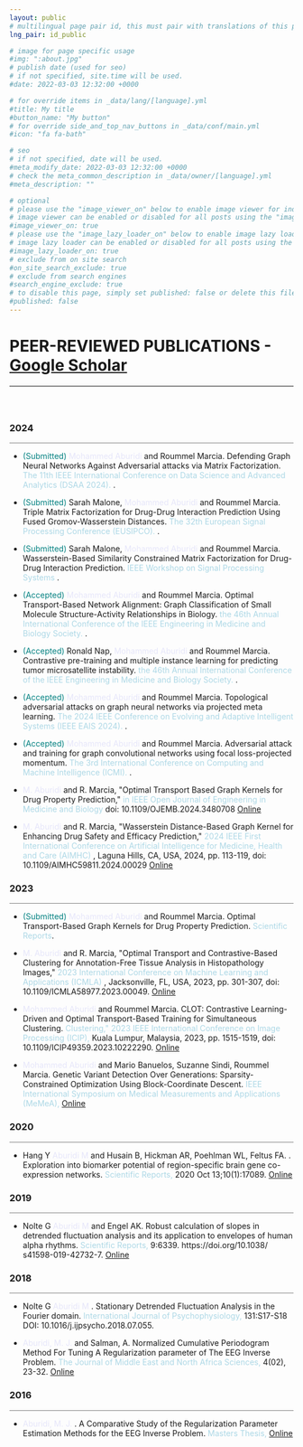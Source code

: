 ```yaml
---
layout: public
# multilingual page pair id, this must pair with translations of this page. (This name must be unique)
lng_pair: id_public

# image for page specific usage
#img: ":about.jpg"
# publish date (used for seo)
# if not specified, site.time will be used.
#date: 2022-03-03 12:32:00 +0000

# for override items in _data/lang/[language].yml
#title: My title
#button_name: "My button"
# for override side_and_top_nav_buttons in _data/conf/main.yml
#icon: "fa fa-bath"

# seo
# if not specified, date will be used.
#meta_modify_date: 2022-03-03 12:32:00 +0000
# check the meta_common_description in _data/owner/[language].yml
#meta_description: ""

# optional
# please use the "image_viewer_on" below to enable image viewer for individual pages or posts (_posts/ or [language]/_posts folders).
# image viewer can be enabled or disabled for all posts using the "image_viewer_posts: true" setting in _data/conf/main.yml.
#image_viewer_on: true
# please use the "image_lazy_loader_on" below to enable image lazy loader for individual pages or posts (_posts/ or [language]/_posts folders).
# image lazy loader can be enabled or disabled for all posts using the "image_lazy_loader_posts: true" setting in _data/conf/main.yml.
#image_lazy_loader_on: true
# exclude from on site search
#on_site_search_exclude: true
# exclude from search engines
#search_engine_exclude: true
# to disable this page, simply set published: false or delete this file
#published: false
---
```


# PEER-REVIEWED PUBLICATIONS - [Google Scholar](https://scholar.google.com/citations?user=lGKFtoIAAAAJ&hl=en) 
<div style="border-top: 2px solid gray;"></div>


<div style="height: 40px;"></div>




<h3>2024</h3>
<div style="border-top: 0.5px solid gray;"></div>

+ <p>  <span style="color: #008080;"> (Submitted)</span> <span style="color: #E6E6FA;"> Mohammed Aburidi </span> and Roummel Marcia. Defending Graph Neural Networks Against Adversarial attacks via Matrix Factorization. <span style="color: #ADD8E6;"> The 11th IEEE International Conference on Data Science and Advanced Analytics (DSAA 2024). </span>. </p>


+ <p>  <span style="color: #008080;"> (Submitted)</span> Sarah Malone, <span style="color: #E6E6FA;"> Mohammed Aburidi </span> and Roummel Marcia. Triple Matrix Factorization for Drug-Drug Interaction Prediction Using Fused Gromov-Wasserstein Distances. <span style="color: #ADD8E6;"> The 32th European Signal Processing Conference (EUSIPCO). </span>. </p>

+ <p>  <span style="color: #008080;"> (Submitted)</span> Sarah Malone, <span style="color: #E6E6FA;"> Mohammed Aburidi </span> and Roummel Marcia. Wasserstein-Based Similarity Constrained Matrix Factorization for Drug-Drug Interaction Prediction. <span style="color: #ADD8E6;"> IEEE Workshop on Signal Processing Systems </span>. </p>



+ <p>  <span style="color: #008080;"> (Accepted)</span> <span style="color: #E6E6FA;"> Mohammed Aburidi </span> and Roummel Marcia. Optimal Transport-Based Network Alignment: Graph Classification of Small Molecule Structure-Activity Relationships in Biology. <span style="color: #ADD8E6;"> the 46th Annual International Conference of the IEEE Engineering in Medicine and Biology Society. </span>. </p>

+ <p>  <span style="color: #008080;"> (Accepted)</span> Ronald Nap, <span style="color: #E6E6FA;"> Mohammed Aburidi </span> and Roummel Marcia. Contrastive pre-training and multiple instance learning for predicting tumor microsatellite instability. <span style="color: #ADD8E6;"> the 46th Annual International Conference of the IEEE Engineering in Medicine and Biology Society. </span>. </p>

+ <p>  <span style="color: #008080;"> (Accepted)</span> <span style="color: #E6E6FA;"> Mohammed Aburidi </span> and Roummel Marcia. Topological adversarial attacks on graph neural networks via projected meta learning. <span style="color: #ADD8E6;"> The 2024 IEEE Conference on Evolving and Adaptive Intelligent Systems (IEEE EAIS 2024). </span>. </p>

+ <p>  <span style="color: #008080;"> (Accepted)</span> <span style="color: #E6E6FA;"> Mohammed Aburidi </span> and Roummel Marcia. Adversarial attack and training for graph convolutional networks using focal loss-projected momentum. <span style="color: #ADD8E6;"> The 3rd International Conference on Computing and Machine Intelligence (ICMI). </span>. </p>

+ <p> </span> <span style="color: #E6E6FA;"> M. Aburidi </span> and R. Marcia, "Optimal Transport Based Graph Kernels for Drug Property Prediction," <span style="color: #ADD8E6;"> in IEEE Open Journal of Engineering in Medicine and Biology </span> doi: 10.1109/OJEMB.2024.3480708 <a href="https://ieeexplore.ieee.org/document/10716457/keywords#keywords"> Online </a> 

+ <p> </span> <span style="color: #E6E6FA;"> M. Aburidi </span> and R. Marcia, "Wasserstein Distance-Based Graph Kernel for Enhancing Drug Safety and Efficacy Prediction," <span style="color: #ADD8E6;"> 2024 IEEE First International Conference on Artificial Intelligence for Medicine, Health and Care (AIMHC) </span>, Laguna Hills, CA, USA, 2024, pp. 113-119, doi: 10.1109/AIMHC59811.2024.00029  <a href="https://ieeexplore.ieee.org/abstract/document/10504311"> Online </a> 


<h3>2023</h3>
<div style="border-top: 0.5px solid gray;"></div>

+ <p>  <span style="color: #008080;"> (Submitted)</span> <span style="color: #E6E6FA;"> Mohammed Aburidi </span> and Roummel Marcia. Optimal Transport-Based Graph Kernels for Drug Property Prediction. <span style="color: #ADD8E6;"> Scientific Reports</span>. </p>


+ <p> <span style="color: #E6E6FA;"> M. Aburidi </span> and R. Marcia, "Optimal Transport and Contrastive-Based Clustering for Annotation-Free Tissue Analysis in Histopathology Images," <span style="color: #ADD8E6;"> 2023 International Conference on Machine Learning and Applications (ICMLA)  </span>, Jacksonville, FL, USA, 2023, pp. 301-307, doi: 10.1109/ICMLA58977.2023.00049.  <a href="https://ieeexplore.ieee.org/abstract/document/10459798"> Online </a> 


+ <p>  <span style="color: #E6E6FA;"> Mohammed Aburidi </span> and Roummel Marcia. CLOT: Contrastive Learning-Driven and Optimal Transport-Based Training for Simultaneous Clustering. <span style="color: #ADD8E6;"> Clustering," 2023 IEEE International Conference on Image Processing (ICIP), </span> Kuala Lumpur, Malaysia, 2023, pp. 1515-1519, doi: 10.1109/ICIP49359.2023.10222290.  <a href="https://ieeexplore.ieee.org/abstract/document/10222290?casa_token=Met0VaGfoIYAAAAA:xY82a-jPcBxDLrcTTiYTRoJVmPxIUa39m5RsHsmbK0feudojmEhhik5mx2Re1bwoo4QFIvvxhA"> Online </a> 

+ <p>  <span style="color: #E6E6FA;"> Mohammed Aburidi </span> and Mario Banuelos, Suzanne Sindi, Roummel Marcia. Genetic Variant Detection Over Generations: Sparsity-Constrained Optimization Using Block-Coordinate Descent. <span style="color: #ADD8E6;"> IEEE International Symposium on Medical Measurements and Applications (MeMeA), </span>  <a href="https://ieeexplore.ieee.org/abstract/document/10171853"> Online </a> 



<h3>2020</h3>
<div style="border-top: 0.5px solid gray;"></div>


+ <p>  Hang Y <span style="color: #E6E6FA;"> Aburidi M </span> and Husain B, Hickman AR, Poehlman WL, Feltus FA. . Exploration into biomarker potential of region-specific brain gene co-expression networks. <span style="color: #ADD8E6;"> Scientific Reports, </span> 2020 Oct 13;10(1):17089. <a href="https://www.nature.com/articles/s41598-020-73611-1"> Online </a> 



<h3>2019</h3>
<div style="border-top: 0.5px solid gray;"></div>

+ <p>  Nolte G <span style="color: #E6E6FA;"> Aburidi M </span> and Engel AK. Robust calculation of slopes in detrended fluctuation analysis and its application to envelopes of human alpha rhythms. <span style="color: #ADD8E6;"> Scientific Reports, </span> 9:6339. https://doi.org/10.1038/ s41598-019-42732-7. <a href="https://www.nature.com/articles/s41598-019-42732-7"> Online </a> 




<h3>2018 </h3>
<div style="border-top: 0.5px solid gray;"></div>

+ <p>  Nolte G <span style="color: #E6E6FA;"> Aburidi M </span>. Stationary Detrended Fluctuation Analysis in the Fourier domain. <span style="color: #ADD8E6;"> International Journal of Psychophysiology, </span> 131:S17-S18 DOI: 10.1016/j.ijpsycho.2018.07.055. 



+ <p>  <span style="color: #E6E6FA;"> Aburidi, M. J. </span> and Salman, A. Normalized Cumulative Periodogram Method For Tuning A Regularization parameter of The EEG Inverse Problem. <span style="color: #ADD8E6;"> The Journal of Middle East and North Africa Sciences, </span> 4(02), 23-32. <a href="https://oaji.net/pdf.html?n=2017/2705-1517390964.pdf"> Online </a> 


<h3>2016 </h3>
<div style="border-top: 0.5px solid gray;"></div>


+ <p>  <span style="color: #E6E6FA;"> Aburidi, M. J. </span>. A Comparative Study of the Regularization Parameter Estimation Methods for the EEG Inverse Problem. <span style="color: #ADD8E6;"> Masters Thesis, </span>  <a href="https://scholar.najah.edu/sites/default/files/Mohammed%20Jamil%20Aburidi.pdfiop"> Online </a> 





